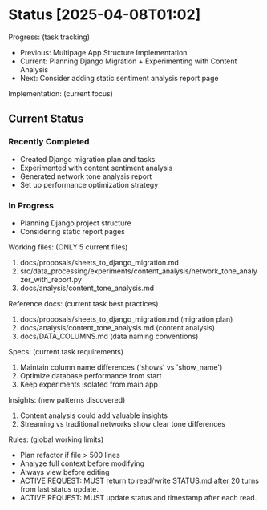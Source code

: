 # Status [2025-04-08T01:02]

Progress: (task tracking)
- Previous: Multipage App Structure Implementation
- Current: Planning Django Migration + Experimenting with Content Analysis
- Next: Consider adding static sentiment analysis report page

Implementation: (current focus)
## Current Status

### Recently Completed
- Created Django migration plan and tasks
- Experimented with content sentiment analysis
- Generated network tone analysis report
- Set up performance optimization strategy

### In Progress
- Planning Django project structure
- Considering static report pages

Working files: (ONLY 5 current files)
1. docs/proposals/sheets_to_django_migration.md
2. src/data_processing/experiments/content_analysis/network_tone_analyzer_with_report.py
3. docs/analysis/content_tone_analysis.md

Reference docs: (current task best practices)
1. docs/proposals/sheets_to_django_migration.md (migration plan)
2. docs/analysis/content_tone_analysis.md (content analysis)
3. docs/DATA_COLUMNS.md (data naming conventions)

Specs: (current task requirements)
1. Maintain column name differences ('shows' vs 'show_name')
2. Optimize database performance from start
3. Keep experiments isolated from main app

Insights: (new patterns discovered)
1. Content analysis could add valuable insights
2. Streaming vs traditional networks show clear tone differences

Rules: (global working limits)
- Plan refactor if file > 500 lines
- Analyze full context before modifying
- Always view before editing
- ACTIVE REQUEST: MUST return to read/write STATUS.md after 20 turns from last status update.
- ACTIVE REQUEST: MUST update status and timestamp after each read.